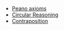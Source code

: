 * [Peano axioms](https://en.wikipedia.org/wiki/Peano_axioms)
* [Circular Reasoning](https://en.wikipedia.org/wiki/Circular_reasoning)
* [Contraposition](https://en.wikipedia.org/wiki/Contraposition)
